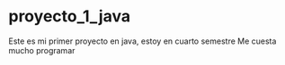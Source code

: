 # proyecto_1_java
Este es mi primer proyecto en java, estoy en cuarto semestre
Me cuesta mucho programar
